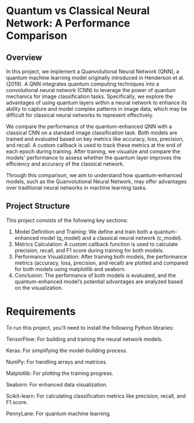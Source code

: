 # Quantum vs Classical Neural Network: A Performance Comparison
## Overview

In this project, we implement a Quanvolutional Neural Network (QNN), a quantum machine learning model originally introduced in Henderson et al. (2019). A QNN integrates quantum computing techniques into a convolutional neural network (CNN) to leverage the power of quantum mechanics for image classification tasks. Specifically, we explore the advantages of using quantum layers within a neural network to enhance its ability to capture and model complex patterns in image data, which may be difficult for classical neural networks to represent effectively.

We compare the performance of the quantum-enhanced QNN with a classical CNN on a standard image classification task. Both models are trained and evaluated based on key metrics like accuracy, loss, precision, and recall. A custom callback is used to track these metrics at the end of each epoch during training. After training, we visualize and compare the models' performance to assess whether the quantum layer improves the efficiency and accuracy of the classical network.

Through this comparison, we aim to understand how quantum-enhanced models, such as the Quanvolutional Neural Network, may offer advantages over traditional neural networks in machine learning tasks.
## Project Structure
This project consists of the following key sections:

1. Model Definition and Training: We define and train both a quantum-enhanced model (q_model) and a classical neural network (c_model).
2. Metrics Calculation: A custom callback function is used to calculate precision, recall, and F1 score during training for both models.
3. Performance Visualization: After training both models, the performance metrics (accuracy, loss, precision, and recall) are plotted and compared for both models using matplotlib and seaborn.
4. Conclusion: The performance of both models is evaluated, and the quantum-enhanced model’s potential advantages are analyzed based on the visualization.

# Requirements

To run this project, you'll need to install the following Python libraries:

TensorFlow: For building and training the neural network models.

Keras: For simplifying the model-building process.

NumPy: For handling arrays and matrices.

Matplotlib: For plotting the training progress.

Seaborn: For enhanced data visualization.

Scikit-learn: For calculating classification metrics like precision, recall, and F1 score.

PennyLane: For quantum machine learning.

